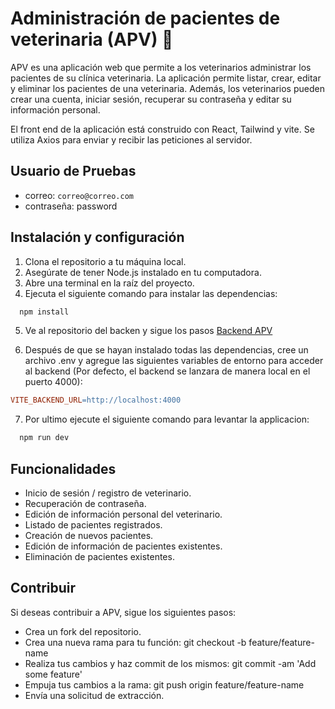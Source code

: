 # Administración de pacientes de veterinaria (APV) 🐶
APV es una aplicación web que permite a los veterinarios administrar los pacientes de su clínica veterinaria. La aplicación permite listar, crear, editar y eliminar los pacientes de una veterinaria. Además, los veterinarios pueden crear una cuenta, iniciar sesión, recuperar su contraseña y editar su información personal.

El front end de la aplicación está construido con React, Tailwind y vite. Se utiliza Axios para enviar y recibir las peticiones al servidor.

## Usuario de Pruebas
* correo: `correo@correo.com`
* contraseña: password

## Instalación y configuración

1. Clona el repositorio a tu máquina local.
2. Asegúrate de tener Node.js instalado en tu computadora.
3. Abre una terminal en la raíz del proyecto.
4. Ejecuta el siguiente comando para instalar las dependencias:
```bash  
  npm install
```
5. Ve al repositorio del backen y sigue los pasos
<a href="https://github.com/dlozanoc82/backend-apv">Backend APV</a>

6. Después de que se hayan instalado todas las dependencias, cree un archivo .env y agregue las siguientes variables de entorno para acceder al backend (Por defecto, el backend se lanzara de manera local en el puerto 4000): 
```makefile
VITE_BACKEND_URL=http://localhost:4000
```

7. Por ultimo ejecute el siguiente comando para levantar la applicacion:
```bash  
  npm run dev
```

## Funcionalidades
* Inicio de sesión / registro de veterinario.
* Recuperación de contraseña.
* Edición de información personal del veterinario.
* Listado de pacientes registrados.
* Creación de nuevos pacientes.
* Edición de información de pacientes existentes.
* Eliminación de pacientes existentes.

## Contribuir
Si deseas contribuir a APV, sigue los siguientes pasos:

* Crea un fork del repositorio.
* Crea una nueva rama para tu función: git checkout -b feature/feature-name
* Realiza tus cambios y haz commit de los mismos: git commit -am 'Add some feature'
* Empuja tus cambios a la rama: git push origin feature/feature-name
* Envía una solicitud de extracción.
